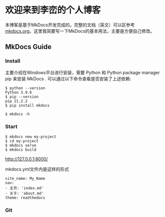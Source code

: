 # 欢迎来到李峦的个人博客

本博客是基于MkDocs开发完成的。完整的文档（英文）可以区参考[mkdocs.org](https://www.mkdocs.org)。这里我简要写一下MkDocs的基本用法，主要是方便自己修改。

## MkDocs Guide

### Install

主要介绍在Windows平台进行安装，需要 Python 和 Python package manager pip 来安装 MkDocs . 可以通过以下命令查看是否安装了上述依赖:

```
$ python --version
Python 3.9.6
$ pip --version
pip 21.2.2
$ pip install mkdocs

$ mkdocs -h
```

### Start

```
$ mkdocs new my-project
$ cd my-project 
$ mkdocs serve
$ mkdocs build
```

http://127.0.0.1:8000/


mkdocs.yml文件内是这样的形式

```
site_name: My_Name
nav:
- 主页: 'index.md' 
- 关于: 'about.md'
theme: readthedocs
```


### Git



